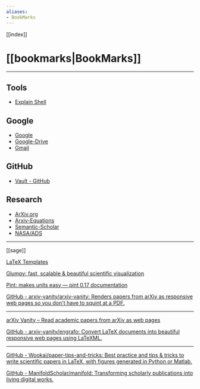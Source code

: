 ```yaml
---
aliases:
- BookMarks
---
```


[[index]]

# [[bookmarks|BookMarks]]


---
## Tools
- [Explain Shell](https://explainshell.com/)


## Google
- [Google](https://google.com)
- [Google-Drive](https://drive.google.com/) 
- [Gmail](https://mail.google.com/)

## GitHub
- [Vault - GitHub](https://github.com/antvopilov/Vault)

## Research
- [ArXiv.org](https://arxiv.org/) 
- [Arxiv-Equations](https://arxiv-equations.netlify.app/)
- [Semantic-Scholar](https://www.semanticscholar.org/)
- [NASA/ADS](https://ui.adsabs.harvard.edu/)


---


[[sage]]

[LaTeX Templates](http://www.latextemplates.com/)

[Glumpy: fast, scalable & beautiful scientific visualization](http://glumpy.github.io/)

[Pint: makes units easy — pint 0.17 documentation](https://pint.readthedocs.io/en/stable/index.html)

[GitHub - arxiv-vanity/arxiv-vanity: Renders papers from arXiv as responsive web pages so you don't have to squint at a PDF.](https://github.com/arxiv-vanity/arxiv-vanity)

---

[arXiv Vanity – Read academic papers from arXiv as web pages](https://www.arxiv-vanity.com/)

[GitHub - arxiv-vanity/engrafo: Convert LaTeX documents into beautiful responsive web pages using LaTeXML.](https://github.com/arxiv-vanity/engrafo)

---

[GitHub - Wookai/paper-tips-and-tricks: Best practice and tips & tricks to write scientific papers in LaTeX, with figures generated in Python or Matlab.](https://github.com/Wookai/paper-tips-and-tricks)

[GitHub - ManifoldScholar/manifold: Transforming scholarly publications into living digital works.](https://github.com/ManifoldScholar/manifold)
